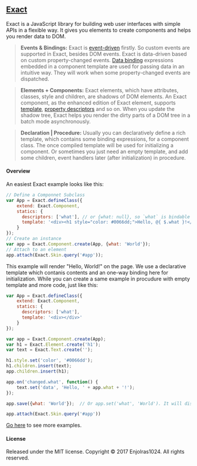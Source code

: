 ## [Exact](https://enjolras1024.github.io/exact/)

Exact is a JavaScript library for building web user interfaces with simple APIs in a flexible way. It gives you elements to create components and helps you render data to DOM.

> **Events & Bindings:** Exact is [event-driven](https://enjolras1024.github.io/exact/documents/event.html) firstly. So custom events are supported in Exact, besides DOM events. Exact is data-driven based on custom property-changed events. [Data binding](https://enjolras1024.github.io/exact/documents/template.html#data-binding) expressions embedded in a component template are used for passing data in an intuitive way. They will work when some property-changed events are dispatched.

> **Elements + Components:** Exact elements, which have attributes, classes, style and children, are shadows of DOM elements. An Exact component, as the enhanced edition of Exact element, supports [template](https://enjolras1024.github.io/exact/documents/template.html), [property descriptors](https://enjolras1024.github.io/exact/documents/component.html##defaults-and-descriptors) and so on. When you update the shadow tree, Exact helps you render the dirty parts of a DOM tree in a batch mode asynchronously.

> **Declaration | Procedure:** Usually you can declaratively define a rich template, which contains some binding expressions, for a component class. The once compiled template will be used for initializing a component. Or sometimes you just need an empty template, and add some children, event handlers later (after initialization) in procedure.

#### Overview
An easiest Exact example looks like this:
```javascript
// Define a Componnet Subclass
var App = Exact.defineClass({
    extend: Exact.Component,
    statics: {
      descriptors: ['what'], // or {what: null}, so `what` is bindable
      template: '<div><h1 style="color: #0066dd;">Hello, @{ $.what }!</h1></div>'
    }
}); 
// Create an instance
var app = Exact.Component.create(App, {what: 'World'});
// Attach to an element
app.attach(Exact.Skin.query('#app'));
```
This example will render "Hello, World!" on the page. We use a declarative template which contanis contents and an one-way binding here for initialization. While you can create a same example in procudure with empty template and more code, just like this:
```javascript
var App = Exact.defineClass({
    extend: Exact.Component,
    statics: {
      descriptors: ['what'],
      template: '<div></div>'
    }
});

var app = Exact.Component.create(App);
var h1 = Exact.Element.create('h1');
var text = Exact.Text.create('');

h1.style.set('color', '#0066dd');
h1.children.insert(text);
app.children.insert(h1);

app.on('changed.what', function() {
    text.set('data', 'Hello, ' + app.what + '!');
});

app.save({what: 'World'});  // Or app.set('what', 'World'). It will dispatch event `changed.what`

app.attach(Exact.Skin.query('#app'))
```

[Go here](https://enjolras1024.github.io/exact/examples/) to see more examples.

#### License
Released under the MIT license. Copyright © 2017 Enjolras1024. All rights reserved.